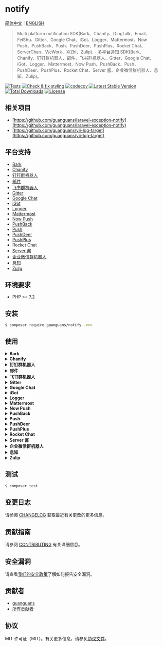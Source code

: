 # notify

[简体中文](README.md) | [ENGLISH](README-EN.md)

> Multi platform notification SDK(Bark、Chanify、DingTalk、Email、FeiShu、Gitter、Google Chat、iGot、Logger、Mattermost、Now Push、PushBack、Push、PushDeer、PushPlus、Rocket Chat、ServerChan、WeWork、XiZhi、Zulip). - 多平台通知 SDK(Bark、Chanify、钉钉群机器人、邮件、飞书群机器人、Gitter、Google Chat、iGot、Logger、Mattermost、Now Push、PushBack、Push、PushDeer、PushPlus、Rocket Chat、Server 酱、企业微信群机器人、息知、Zulip)。

[![Tests](https://github.com/guanguans/notify/workflows/Tests/badge.svg)](https://github.com/guanguans/notify/actions)
[![Check & fix styling](https://github.com/guanguans/notify/workflows/Check%20&%20fix%20styling/badge.svg)](https://github.com/guanguans/notify/actions)
[![codecov](https://codecov.io/gh/guanguans/notify/branch/main/graph/badge.svg?token=URGFAWS6S4)](https://codecov.io/gh/guanguans/notify)
[![Latest Stable Version](https://poser.pugx.org/guanguans/notify/v)](//packagist.org/packages/guanguans/notify)
[![Total Downloads](https://poser.pugx.org/guanguans/notify/downloads)](//packagist.org/packages/guanguans/notify)
[![License](https://poser.pugx.org/guanguans/notify/license)](//packagist.org/packages/guanguans/notify)

## 相关项目

* [https://github.com/guanguans/laravel-exception-notify](https://github.com/guanguans/laravel-exception-notify)
* [https://github.com/guanguans/yii-log-target](https://github.com/guanguans/yii-log-target)

## 平台支持

* [Bark](https://github.com/Finb/Bark)
* [Chanify](https://github.com/chanify/chanify-ios)
* [钉钉群机器人](https://developers.dingtalk.com/document/app/custom-robot-access)
* [邮件](https://symfony.com/doc/current/mailer.html)
* [飞书群机器人](https://www.feishu.cn/hc/zh-CN/articles/360024984973)
* [Gitter](https://developer.gitter.im/docs/messages-resource)
* [Google Chat](https://developers.google.com/hangouts/chat/how-tos/webhooks)
* [iGot](http://hellyw.com/#/)
* [Logger](https://github.com/php-fig/log)
* [Mattermost](https://api.mattermost.com)
* [Now Push](https://nowpush.io/api-docs/)
* [PushBack](https://pushback.io/docs/getting-started)
* [Push](https://docs.push.techulus.com/api-documentation)
* [PushDeer](http://pushdeer.com)
* [PushPlus](https://pushplus.hxtrip.com/index)
* [Rocket Chat](https://docs.rocket.chat/guides/administration/admin-panel/integrations)
* [Server 酱](https://sct.ftqq.com)
* [企业微信群机器人](https://open.work.weixin.qq.com/api/doc/90000/90136/91770)
* [息知](https://xz.qqoq.net/#/index)
* [Zulip](https://zulip.com/api/send-message)

## 环境要求

* PHP >= 7.2

## 安装

```bash
$ composer require guanguans/notify -vvv
```

## 使用

<details>
<summary><b>Bark</b></summary>

```php
use Guanguans\Notify\Factory;
use Guanguans\Notify\Clients\Client;

$barkMessage = new \Guanguans\Notify\Messages\BarkMessage([
    'title' => 'This is title.',
    'body' => 'This is body.',
    'copy' => 'This is copy.',
    'url' => 'https://github.com/guanguans/notify',
    'sound' => 'bell',
    'group' => 'group',
    // 'icon' => 'https://avatars0.githubusercontent.com/u/25671453?s=200&v=4',
    // 'group' => 'group',
    // 'level' => 'passive',
    // 'badge' => 5,
    // 'isArchive' => 1,
    // 'autoCopy' => 1,
    // 'automaticallyCopy' => 1,
]);
Factory::bark()
    // ->setBaseUri('The server address of your own deployment.')
    ->setToken('ihnPXb8KDj9dHStfQ5c')
    ->setMessage($barkMessage)
    ->sending(function (Client $client){
        // do something for before send
        dump($client->getRequestParams());
    })
    ->sended(function (Client $client){
        // do something for after send
        dump($client->getResponse());
    })
    ->send();
```
</details>

<details>
<summary><b>Chanify</b></summary>

```php
// Text Message
Factory::chanify()
    // ->setBaseUri('The server address of your own deployment.')
    ->setToken('fh4gGEiJBQVdIWlVKS1JORVY0UlVETFZYVVpRTlNLTlVZVlZPT1JFGhR7vAyf8Uj5UQhhK4n6QfVzih96QyIECAEQAQ.E0eBnLbfNwWrWZ1YSAZfkCQWZAPdBl6pVr26lRf6Srs')
    ->setMessage((new \Guanguans\Notify\Messages\Chanify\TextMessage([
        'title'    => 'This is title.',
        'text'     => 'This is text.',
        // 'copy'     => 'This is copy.',
        // 'actions'  => [
        //     "ActionName1|http://<action host>/<action1>",
        //     "ActionName2|http://<action host>/<action2>",
        // ],
        // 'autocopy' => 0,
        // 'sound'    => 0,
        // 'priority' => 10,
    ])))
    ->send();

// Link Message
Factory::chanify()
    // ->setBaseUri('The server address of your own deployment.')
    ->setToken('fh4gGEiJBQVdIWlVKS1JORVY0UlVETFZYVVpRTlNLTlVZVlZPT1JFGhR7vAyf8Uj5UQhhK4n6QfVzih96QyIECAEQAQ.E0eBnLbfNwWrWZ1YSAZfkCQWZAPdBl6pVr26lRf6Srs')
    ->setMessage((new \Guanguans\Notify\Messages\Chanify\LinkMessage([
        'link'     => 'https://github.com/guanguans/notify',
        // 'sound'    => 0,
        // 'priority' => 10,
    ])))
    ->send();
```
</details>

<details>
<summary><b>钉钉群机器人</b></summary>

```php
// Text Message
Factory::dingTalk()
    ->setToken('c44fec1ddaa8a833156efb77b7865d62ae13775418030d94d05da08bfca73e')
    ->setSecret('SECc32bb7345c0f73da2b9786f0f7dd5083bd768a29b82e6d460149d730eee51730')
    ->setMessage((new \Guanguans\Notify\Messages\DingTalk\TextMessage([
        'content'   => 'This is content(keyword).',
        // 'atMobiles' => [13948484984],
        // 'atUserIds' => [123456],
        // 'isAtAll'   => false,
    ])))
    ->send();

// Link Message
Factory::dingTalk()
    ->setToken('c44fec1ddaa8a833156efb77b7865d62ae13775418030d94d05da08bfca73e')
    ->setSecret('SECc32bb7345c0f73da2b9786f0f7dd5083bd768a29b82e6d460149d730eee51730')
    ->setMessage((new \Guanguans\Notify\Messages\DingTalk\LinkMessage([
        'title'      => 'This is content.',
        'text'       => 'This is text(keyword).',
        'messageUrl' => 'https://github.com/guanguans/notify',
        'picUrl'     => 'https://avatars.githubusercontent.com/u/22309277?v=4',
    ])))
    ->send();

// Markdown Message
Factory::dingTalk()
    ->setToken('c44fec1ddaa8a833156efb77b7865d62ae13775418030d94d05da08bfca73e')
    ->setSecret('SECc32bb7345c0f73da2b9786f0f7dd5083bd768a29b82e6d460149d730eee51730')
    ->setMessage((new \Guanguans\Notify\Messages\DingTalk\MarkdownMessage([
        'title' => 'This is title.',
        'text'  => '> This is text(keyword).',
        // 'atMobiles' => [13948484984],
        // 'atUserIds' => [123456],
        // 'isAtAll'   => false,
    ])))
    ->send();

// Feed Card Message
$message = new \Guanguans\Notify\Messages\DingTalk\FeedCardMessage([
    'title'      => 'This is title(keyword) 0.',
    'messageURL' => 'https://github.com/guanguans/notify',
    'picURL'     => 'https://avatars.githubusercontent.com/u/22309277?v=4'
]);
Factory::dingTalk()
    ->setToken('c44fec1ddaa8a833156efb77b7865d62ae13775418030d94d05da08bfca73e')
    ->setSecret('SECc32bb7345c0f73da2b9786f0f7dd5083bd768a29b82e6d460149d730eee51730')
    ->setMessage($message)
    ->send();

// Single Action Card Message
Factory::dingTalk()
    ->setToken('c44fec1ddaa8a833156efb77b7865d62ae13775418030d94d05da08bfca73e')
    ->setSecret('SECc32bb7345c0f73da2b9786f0f7dd5083bd768a29b82e6d460149d730eee51730')
    ->setMessage(new \Guanguans\Notify\Messages\DingTalk\SingleActionCardMessage([
        'title'       => 'This is title(keyword).',
        'text'        => 'This is text.',
        'singleTitle' => 'This is singleTitle.',
        'singleURL'   => 'https://avatars.githubusercontent.com/u/22309277?v=4',
        // 'btnOrientation' => 1
    ]))
    ->send();

// Btns Action Card Message
$message = new \Guanguans\Notify\Messages\DingTalk\BtnsActionCardMessage([
    'title'          => 'This is title(keyword).',
    'text'           => 'This is text.',
    // 'hideAvatar'     => 1,
    // 'btnOrientation' => 1,
    'btns' => [
        [
            'title'     => 'This is title 1',
            'actionURL' => 'https://github.com/guanguans/notify',
        ]
    ]
]);
$message->addBtn([
    'title'     => 'This is title 2',
    'actionURL' => 'https://github.com/guanguans/notify',
]);
Factory::dingTalk()
    ->setToken('c44fec1ddaa8a833156efb77b7865d62ae13775418030d94d05da08bfca73e')
    ->setSecret('SECc32bb7345c0f73da2b9786f0f7dd5083bd768a29b82e6d460149d730eee51730')
    ->setMessage($message)
    ->send();
```
</details>

<details>
<summary><b>邮件</b></summary>

```php
$email = \Guanguans\Notify\Messages\EmailMessage::create()
    ->from('from@qq.com')
    ->to('to@qq.com')
    //->cc('cc@example.com')
    //->bcc('bcc@example.com')
    //->replyTo('replyTo@example.com')
    // ->priority(\Guanguans\Notify\Messages\EmailMessage::PRIORITY_HIGH)
    ->subject('This is a testing for notify.')
    // ->html('<p>Sending emails is fun again!</p>')
    ->text('This is a testing.');

Factory::mailer()
    ->setDsn('smtp://user:pass@smtp.qq.com:465?verify_peer=0')
    ->setMessage($email)
    ->send();
```
</details>

<details>
<summary><b>飞书群机器人</b></summary>

```php
// Text Message
Factory::feiShu()
    ->setToken('b6eb70d9-6e19-4f87-af48-348b028186')
    ->setSecret('iigDOvnsIn6aFS1pYHHEHh')
    ->setMessage(new \Guanguans\Notify\Messages\FeiShu\TextMessage('This is title(keyword).'))
    ->send();

// Post Message
$post = [
    'zh_cn' => [
        'title'   => '项目更新通知',
        'content' => [
            [
                [
                    "tag"  => "text",
                    "text" => "项目有更新(keyword)"
                ]
            ]
        ]
    ]
];
Factory::feiShu()
    ->setToken('b6eb70d9-6e19-4f87-af48-348b028186')
    ->setSecret('iigDOvnsIn6aFS1pYHHEHh')
    ->setMessage(new \Guanguans\Notify\Messages\FeiShu\PostMessage($post))
    ->send();

// Image Message
Factory::feiShu()
    ->setToken('b6eb70d9-6e19-4f87-af48-348b028186')
    ->setSecret('iigDOvnsIn6aFS1pYHHEHh')
    ->setMessage(new \Guanguans\Notify\Messages\FeiShu\ImageMessage('img_ecffc3b9-8f14-400f-a014-05eca1a4xxxx'))
    ->send();

// ShareChat Message
Factory::feiShu()
    ->setToken('b6eb70d9-6e19-4f87-af48-348b028186')
    ->setSecret('iigDOvnsIn6aFS1pYHHEHh')
    ->setMessage(new \Guanguans\Notify\Messages\FeiShu\ShareChatMessage('oc_f5b1a7eb27ae2c7b6adc2a74fafxxxxx'))
    ->send();

// Card Message
$card = [
    'elements' => [
        [
            'tag'  => 'div',
            'text' => [
                'content' => '**西湖(keyword)**，位于浙江省杭州市西湖区龙井路1号，杭州市区西部，景区总面积49平方千米，汇水面积为21.22平方千米，湖面面积为6.38平方千米。',
                'tag'     => 'lark_md',
            ],
        ],
    ],
];
Factory::feiShu()
    ->setToken('b6eb70d9-6e19-4f87-af48-348b0281866c')
    ->setSecret('iigDOvnsIn6aFS1pYHHEHh')
    ->setMessage(new \Guanguans\Notify\Messages\FeiShu\CardMessage($card))
    ->send();
```
</details>

<details>
<summary><b>Gitter</b></summary>

```php
Factory::gitter()
    ->setToken('b9e7931ecacb08b7ab4df5e98bc149d33d7faf1')
    ->setRoomId('61af21b96da03739848bfef')
    ->setMessage(new \Guanguans\Notify\Messages\GitterMessage('This is testing.'))
    ->send();
```
</details>

<details>
<summary><b>Google Chat</b></summary>

```php
Factory::googleChat()
    ->setToken('accessToken')
    ->setKey('accessKey')
    ->setSpace('space')
    // ->setThreadKey('threadKey')
    ->setMessage(new \Guanguans\Notify\Messages\GoogleChatMessage([
        'text' => 'This is a testing.',
    ]))
    ->send();
```
</details>

<details>
<summary><b>iGot</b></summary>

```php
Factory::iGot()
    ->setToken('5dcd2f91d38cc47447414')
    ->setMessage(
        new \Guanguans\Notify\Messages\IGotMessage([
            'content' => 'This is content.',
            // 'title' => 'This is title.',
            // 'url' => 'https://www.github.com/guanguans/notify',
            // 'automaticallyCopy' => 1,
            // 'urgent' => 1,
            // 'copy' => 'This is copy.',
            // 'detail' => [
            //     'title' => 'This is detail title.',
            //     'content' => 'This is detail content.',
            // ],
        ])
    )
    ->send();
```
</details>

<details>
<summary><b>Logger</b></summary>

```php
Factory::logger()
    ->setLogger(new \Psr\Log\NullLogger())
    // ->setLevel('warning')
    ->setMessage(new \Guanguans\Notify\Messages\LoggerMessage('This is a testing.'))
    ->send();
```
</details>

<details>
<summary><b>Mattermost</b></summary>

```php
Factory::mattermost()
    ->setBaseUri('https://guanguans.cloud.mattermost.com')
    ->setToken('r7jezodttibgueijpahyyfh1qa')
    ->setChannelId('sat5ohbs5byixd86tmxtk13b5w')
    ->setMessage(
        new \Guanguans\Notify\Messages\MattermostMessage([
            'message' => 'This is a testing.',
            // 'is_pinned' => true,
            // 'create_at' => 1639041968509,
            // 'edit_at' => 1639041968509,
            // 'root_id' => '',
            // 'original_id' => '',
            // 'type' => '',
            // 'pending_post_id' => '1639041968509abc',
            // 'participants' => null,
            // 'props' => ['key' => 'value'],
            // 'file_ids' => ['o3x4y157jff5xydf5m91bft1oo'],
        ])
    )
    ->send();
```
</details>

<details>
<summary><b>Now Push</b></summary>

```php
// Note Message
Factory::nowPush()
    ->setToken('vpNVue4teSl93ijHBVT6sDT4sHLP7OMTzFCfdQb0QxLYvL')
    ->setMessage(new \Guanguans\Notify\Messages\NowPush\NoteMessage('This is a note.'))
    ->send();

// Image Message
Factory::nowPush()
    ->setToken('vpNVue4teSl93ijHBVT6sDT4sHLP7OMTzFCfdQb0QxLYvL')
    ->setMessage(new \Guanguans\Notify\Messages\NowPush\ImageMessage('https://www.nowpush.app/assets/img/welcome/welcome-mockup.png'))
    ->send();

// Link Message
Factory::nowPush()
    ->setToken('vpNVue4teSl93ijHBVT6sDT4sHLP7OMTzFCfdQb0QxLYvL')
    ->setMessage(new \Guanguans\Notify\Messages\NowPush\LinkMessage('https://github.com/guanguans/notify'))
    ->send();

// User Info
Factory::nowPush()
    ->setToken('vpNVue4teSl93ijHBVT6sDT4sHLP7OMTzFCfdQb0QxLYvL')
    ->getUser();
```
</details>

<details>
<summary><b>PushBack</b></summary>

```php
Factory::pushBack()
    ->setToken('at_uDCCK8gdHJPN613lASV')
    // ->setSynchonousMode()
    ->setMessage(
        new \Guanguans\Notify\Messages\PushBackMessage([
            'id' => 'User_1730',
            'title' => 'This is title.',
            // 'body' => 'This is body.',
            // 'action1' => 'action1',
            // 'action2' => 'action2',
            // 'reply' => 'reply',
        ])
    )
    ->send();
```
</details>

<details>
<summary><b>Push</b></summary>

```php
Factory::push()
    ->setToken('5db80e8a-1f9b-4f98-929a-75892cedc')
    ->setMessage(
        new \Guanguans\Notify\Messages\PushMessage([
            'title' => 'This is a title.',
            'body' => 'This is a body.',
            // 'link' => 'https://github.com/guanguans/notify',
            // 'image' => 'https://www.nowpush.app/assets/img/welcome/welcome-mockup.png',
        ])
    )
    ->send();
```
</details>

<details>
<summary><b>PushDeer</b></summary>

```php
// Normal
Factory::pushDeer()
    // ->setBaseUri('The server address of your own deployment.')
    ->setToken('Your PushDeer Token')
    ->setMessage(new \Guanguans\Notify\Messages\PushDeerMessage('This is title.', 'This is desp. **normal**.', ''))
    ->send();

// Markdown
Factory::pushDeer()
    ->setToken('Your PushDeer Token')
    ->setMessage(new \Guanguans\Notify\Messages\PushDeerMessage('**This is title.**', '## Head2', 'markdown'))
    ->send();

// Image
Factory::pushDeer()
    ->setToken('Your PushDeer Token')
    ->setMessage(new \Guanguans\Notify\Messages\PushDeerMessage('https://www.baidu.com/img/PCtm_d9c8750bed0b3c7d089fa7d55720d6cf.png', 'This is desp.', 'image'))
    ->send();
```
</details>

<details>
<summary><b>PushPlus</b></summary>

```php
Factory::pushPlus()
    ->setToken('762e3f7efd764ad5acaa9cc26ac20')
    ->setMessage(new \Guanguans\Notify\Messages\PushPlusMessage([
        'content' => 'This is content.',
        // 'title' => 'This is title.',
        // 'template' => 'html',
        // 'topic' => 'topic',
    ]))
    ->send();
```
</details>

<details>
<summary><b>Rocket Chat</b></summary>

```php
Factory::rocketChat()
    ->setToken('EemSHx9ioqdmrWouS/yYpmhqDSyd7CqmSAnyBfKezLyzotswbRSpkD9MCNxqtPL')
    ->setBaseUri('https://guanguans.rocket.chat')
    ->setMessage(
        new \Guanguans\Notify\Messages\RocketChatMessage([
            'alias' => '报警机器人',
            'emoji' => ':warning:',
            'text' => 'This is a testing. ',
            // 'attachments' => [
            //     [
            //         'title' => 'This is a title.',
            //         'title_link' => 'https://rocket.chat',
            //         'text' => 'This is a text.',
            //         'image_url' => 'http://www.xxx.png',
            //         'color' => '#764FA5',
            //     ],
            // ],
        ])
    )
    ->send();
```
</details>

<details>
<summary><b>Server 酱</b></summary>

```php
Factory::serverChan()
    ->setToken('SCT35149Thtf1g2Bc14QJuQ6HFpW5YG')
    ->setMessage(new \Guanguans\Notify\Messages\ServerChanMessage('This is title.', 'This is desp.'))
    ->send();

// Check
Factory::serverChan()->check(3334849, 'SCTJlJV1J87hS');
```
</details>

<details>
<summary><b>企业微信群机器人</b></summary>

```php
// Text Message
Factory::weWork()
    ->setToken('73a3d5a3-ceff-4da8-bcf3-ff5891778f')
    ->setMessage((new \Guanguans\Notify\Messages\WeWork\TextMessage([
        'content'               => 'This is content.',
        // 'mentioned_list'        => ["wangqing", "@all"],
        // 'mentioned_mobile_list' => ["13800001111", "@all"],
    ])))
    ->send();

// Markdown Message
Factory::weWork()
    ->setToken('73a3d5a3-ceff-4da8-bcf3-ff5891778f')
    ->setMessage(new \Guanguans\Notify\Messages\WeWork\MarkdownMessage("# This is title.\n This is content."))
    ->send();

// Image Message
Factory::weWork()
    ->setToken('73a3d5a3-ceff-4da8-bcf3-ff5891778f')
    ->setMessage(new \Guanguans\Notify\Messages\WeWork\ImageMessage('https://avatars.githubusercontent.com/u/22309277?v=4'))
    ->send();

// News Message
$message = new \Guanguans\Notify\Messages\WeWork\NewsMessage([
    'title'       => 'This is title1.',
    'description' => 'This is description.',
    'url'         => 'https://github.com/guanguans/notify',
    'picurl'      => 'https://avatars.githubusercontent.com/u/22309277?v=4',
]);
$message->addArticle([
    'title'       => 'This is title2.',
    'description' => 'This is description.',
    'url'         => 'https://github.com/guanguans/notify',
    'picurl'      => 'https://avatars.githubusercontent.com/u/22309277?v=4',
]);
Factory::weWork()
    ->setToken('73a3d5a3-ceff-4da8-bcf3-ff5891778f')
    ->setMessage($message)
    ->send();
```
</details>

<details>
<summary><b>息知</b></summary>

```php
// Single
Factory::xiZhi()
    // ->setType('single')
    ->setToken('XZd60aea56567ae39a1b1920cbc42bb5')
    ->setMessage(new \Guanguans\Notify\Messages\XiZhiMessage('This is title.', 'This is content.'))
    ->send();

// Channel
Factory::xiZhi()
    ->setType('channel')
    ->setToken('XZ8da15b55a6725497232d87298bcd34')
    ->setMessage(new \Guanguans\Notify\Messages\XiZhiMessage('This is title.', 'This is content.'))
    ->send();
```
</details>

<details>
<summary><b>Zulip</b></summary>

```php
// Private Message
Factory::zulip()
    ->setToken('Mc0b7YBmibOVjLdk7KKSpT9SJLi1h')
    ->setEmail('798314049@qq.com')
    ->setBaseUri('https://coole.zulipchat.com')
    ->setMessage(new \Guanguans\Notify\Messages\Zulip\PrivateMessage('798314049@qq.com', 'This is testing.'))
    ->send();

// Stream Message
Factory::zulip()
    ->setToken('Mc0b7YBmibOVjLdk7KKSpT9SJLi1h')
    ->setEmail('798314049@qq.com')
    ->setBaseUri('https://coole.zulipchat.com')
    ->setMessage(new \Guanguans\Notify\Messages\Zulip\StreamMessage([
        'to' => 'coole',
        'content' => 'This is testing.',
        'topic' => 'bug',
        //'queue_id' => '1593114627:0',
        //'local_id' => '100.01',
    ]))
    ->send();
```
</details>

## 测试

```bash
$ composer test
```

## 变更日志

请参阅 [CHANGELOG](CHANGELOG.md) 获取最近有关更改的更多信息。

## 贡献指南

请参阅 [CONTRIBUTING](.github/CONTRIBUTING.md) 有关详细信息。

## 安全漏洞

请查看[我们的安全政策](../../security/policy)了解如何报告安全漏洞。

## 贡献者

* [guanguans](https://github.com/guanguans)
* [所有贡献者](../../contributors)

## 协议

MIT 许可证（MIT）。有关更多信息，请参见[协议文件](LICENSE)。
